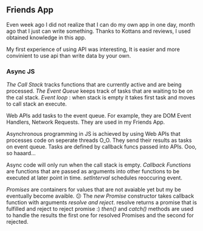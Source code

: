 ## Friends App

Even week ago I did not realize that I can do my own app in one day, month ago that I  just can  write something. Thanks to Kottans and reviews, I used obtained knowledge in this app.

My first experience of using API was interesting, It is easier and more convinient to use api than write data by your own.  

### Async JS
*The Call Stack* tracks functions that are currently active and are being processed. *The Event Queue* keeps track of tasks that are waiting to be on the cal stack. *Event loop* : when stack is empty it takes first task and moves to call stack an execute. 

Web APIs add tasks to the  event queue. For example, they are DOM Event Handlers, Network Requests. They are used in my Friends App. 

Asynchronous programming in JS is achieved by using Web APIs that processes code on seperate threads O_O. They send their results as tasks on event queue. Tasks are defined by callback funcs passed into APIs. Ooo, so haaard... 

Async code will only run when the call stack is empty. *Callback Functions* are functions  that are passed as arguments into other functions to be executed at later point in time. *setInterval* schedules reoccuring event. 

*Promises* are containers for values that are not avaiable yet but my be eventually become avaible. :confused:
The _new Promise_ constructor takes callback function with arguments *resolve and reject*. resolve returns a promise that is fulfilled and reject to reject promise :) *then()* and *catch()* methods are used to handle the results the first one for resolved Promises and the second for rejected. 




